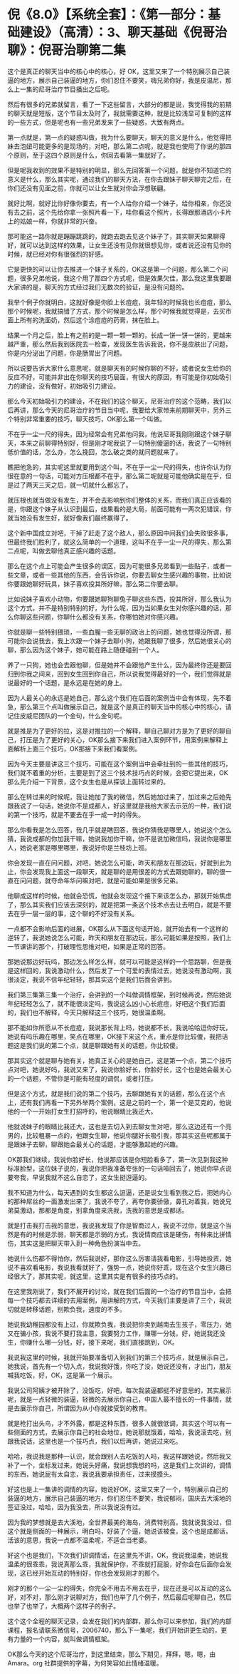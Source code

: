 # 倪《8.0》【系统全套】：《第一部分：基础建设》（高清）：3、聊天基础《倪哥治聊》：倪哥治聊第二集

这个是真正的聊天当中的核心中的核心，好 OK，这里又来了一个特别展示自己装逼的地方，展示自己装逼的地方，你们忍住不要笑，嗨兄弟你好，我是皮温尼，那么上一集的尼哥治疗节目播出之后呢。

然后有很多的兄弟就留言，看了一下这些留言，大部分的都是说，我觉得我的前期的聊天就是短版，这个节目太及时了，我就需要这种，就是比较浅显可复制的这样的一些方式，但是呢也有一些兄弟发来了一些疑惑，大致有两点。

第一点就是，第一点的疑惑叫做，我为什么要聊天，聊天的意义是什么，他觉得把妹去泡妞可能更多的是现场的，对吧，那么第二点呢，就是我也使用了你说的那四个原则，至于这四个原则是什么，你回去看第一集就好了。

但是呢我收到的效果不是特别的明显，那么先回答第一个问题，就是你不知道它的意义是什么，那么其实呢，通过我们的聊天方法，在你去跟妹子聊天聊完之后，在你们还没有见面之前，你就可以让女生就对你会浮想联翩。

就好比啊，就好比你好像你要去，有一个人给你介绍一个妹子，给你相亲，你还没有去之前，这个先给你拿一张照片看一下，哇你看这个照片，长得跟那酒店小卡片上的姑娘一样，你就非常的兴奋。

那可能这一路你就是蹦蹦跳跳的，就跑去跑去见这个妹子了，其实聊天如果聊得好，就可以达到这样的效果，让女生还没有见你就很想见你，或者说还没有见你的时候，就已经对你有很强烈的好感。

它是更快的可以让你去推进一个妹子关系的，OK这是第一个问题，那么第二个问题，很多兄弟他说，我这个用了那四个方式呢，但是效果欠佳，那么我这里我要跟大家讲的是，聊天的方式经过我们无数次的验证，是没有问题的。

我举个例子你就明白，这就好像是你脸上长痘痘，我年轻的时候我也长痘痘，那么那个时候呢，我就搞错了方式，那个时候是怎么样，那个时候我就觉得是，去买市面上所有的洗面奶，然后这个涂痘痘的药膏，抹在脸上。

结果一个月之后，脸上有之前的是一颗一颗一颗的，长成一饼一饼一饼的，更越来越严重，那么然后我到医院去一检查，发现医生告诉我说，你不是皮肤出了问题，你是内分泌出了问题，你是肠胃出了问题。

所以说要告诉大家什么意思呢，就是聊天有的时候你聊的不好，或者说女生给你的反应不好，可能并非出在你聊天的技巧层面，有很大的原因，有可能是你初始吸引力的建设，没有做好，初始吸引力建设。

那么今天初始吸引力的建设，不在我们的这个聊天，尼哥治疗的这个范畴，我们以后再讲，那么今天的尼哥治疗的节目当中呢，我要给大家带来前期聊天中，另外三个特别非常重要的技巧，聊天技巧，OK那么第一个叫做。

不在乎一尘一尺的得失，因为经常会有兄弟他问我，他说尼哥我刚刚跟这个妹子聊天，本来之前聊得特别好，但是刚才呢我说了一句特别傻逼的话，我说了一句特别低价值的话，怎么办，怎么挽回，怎么破之类的就问题就来了。

瞧把他急的，其实呢这里就要用到这个叫，不在乎一尘一尺的得失，也许你认为你很在意的一句话，可能对方压根都不在乎，那么第二呢就是可能他确实是在乎，但是过了两天三天之后，就一切就什么都忘了。

就压根也就当做没有发生，并不会去影响到你们整体的关系，而我们真正应该看的是，你跟这个妹子从认识到最后，结果看的是大局，前面可能有一两次犯错误，你就当她没有发生好，就好像我们最终赢得了。

这个新中国成立对吧，干掉了赶走了这个敌人，那么原因中间我们会失败很多事，但最终我们胜利了，就这么简单的一个道理，这叫不在乎一尘一尺的得失，那么第二点呢，叫做去聊他真正感兴趣的话题。

那么在这个点上可能会产生很多的误区，因为可能很多兄弟看到一些贴子，或者一些文章，或者一些其他的东西，会告诉你说，你要去聊女生感兴趣的事物，比如说你要跟她聊好玩具，妹子喜欢投其所好嘛，那么第二你要去聊。

比如说妹子喜欢小动物，你要跟她聊狗聊兔子聊这些东西，投其所好，那么我认为这个方式，并不是特别特别的好，为什么呢，因为当如果女生对你感兴趣的话，那么你聊这些问题，你聊什么都没有关系，你哪怕她对你感兴趣。

你就是聊一些特别猥琐，一些血腥一些无聊的政治上的问题，她也觉得没所谓，那可能你会说我去，我上次跟一个妹子去聊小狗，她跟我聊了很多，然后她很关心的聊，那么因为这个妹子，她可能在路上随便碰到一个人。

养了一只狗，她也会去跟他聊，但是她并不会跟他产生什么，因为最终你还是要回归到你我之间来，回到女生回到你自己，所以说我觉得最好的一个，我们觉得就是说最好的一个话题，是永远是在她的身上。

因为人最关心的永远是她自己，那么这个我们在后面的案例当中会有体现，先不着急，那么第三个点叫做展示自己，就是这个是真正的聊天当中的核心中的核心，请记住皮威尼团队的一个金句，什么金句呢。

就是推是为了更好的拉，这是对推拉的一个解释，聊自己聊对方是为了更好的聊自己，打压是为了更好的关心，OK那么接下来我们进入案例环节，用案例来解释上面解析上面三个技巧，OK那接下来我们看案例。

因为今天主要是讲这三个技巧，可能在这个案例当中会牵扯到的一些其他的技巧，我们就不着重的分析，主要是到了这三个技术技巧点的时候，会把它提出来，OK那么先介绍一下背景，这个女生也是从探谈上面转过来的。

那么在转过来的时候呢，我让她加了我的微信，然后她加过来了，加过来之后她先跟我说了一句话，她说你不是成都人，好这里就是我给大家去示范的一种，我们说的第一个技巧，就是不要去在乎一成一时的得失。

那么你看我是怎么回答，我几乎就是瞎回答，我说你猜我是哪里人，她说这个怎么猜，我说成都的你加我干嘛，她说我加你干嘛，你不是说加微信吗，我说你是哪里人，她说老家是哪里哪里，我说好你是兰桂坊上班。

你会发现一直在问问题，对吧，她说怎么可能，昨天和朋友在那边玩，好就到此为止，你会发现我上面这一段聊天，就是聊的是用很差的方式去跟她聊的，聊的很一直在问问题，就夺命年华问嘛对吧，就是可能如果是很多兄弟。

他聊成这样的时候，他就会恐慌，他就会发现这个接下来该怎么办，那就开始焦虑了，那么其实我们应该去深刻的，就是把第一条这个技术点去让去明白，就是不要去在乎一层一层的事，这个聊的不好没有关系。

一点都不会影响后面的进展，OK那么从下面这句话开始，就开始去有一个这样的逆转了，我说她说怎么可能，昨天和朋友在那边玩，那么可能如果是按照，我们上一节课讲的那个，打破理性思维对吧，如果是正常的回答。

那她说那边好玩吗，那边怎么样怎么样，就可以可能是这样的一个思路聊，但是我是这样回的，我说激动什么，然后发了一个可爱的表情过去，她说没有激动啊，我很淡定，我说不信年纪轻轻，那其实这个是我们后面会讲到。

我们第三集第三集一个治疗，会讲到的一个叫做调情框架，到时候再说，然后她说年纪轻轻怎么了，就不能很淡定吗，我说这么凶小心长痘痘，好吧这个我们后面的，我们也不解释，今天只解释这三个技巧，她很温柔啊。

那不能如你所愿从不长痘痘，我说那长背上吗，她说都不长，我说哈哈逗你好玩，她说有吗乐趣在哪里，笑点在哪里，OK接下来这个点，重点是你比较傻，我把话题这是我们说的第二个点，就是聊跟她有关的话题，你比较傻。

那其实这个就是聊与她有关，她真正关心的是她自己，这是第一个点，第二个技巧点对吧，她说好吗，我说又来了，我说你脸好长，你脸好长，这个也是她会最关心的一个话题，不管你是可能有轻度的调侃，或者打压。

但是这个方式，就是我们说的第二个技巧，去聊跟她有关的话题，那么在这个点上，还有我们再看一下另外举两个案例，这是之前的一个，第一个是艾克的，他说他的一个一开始打女生打招呼的，他说眼睛比我还大。

他就说妹子的眼睛比我还大，这也是去切入到去聊女生对吧，那么这边还有一个亮男的，比较粗暴一点的，他跟女生聊，他说你腿好长吸引我，那其实这些呢都属于是跟妹子去聊，聊跟她会最关心的话题，才能够激起她的兴趣。

OK那我们继续，我说你脸好长，他说那应该是你短脸看多了，第一次见到我这种标准脸型，这位妹子说的，我说你把我准备夸张的一句话噎回去了，她说你早点说要夸我，早说我就不这么自恋了，这女生挺逗逼的。

我不知道为什么，每天遇到的女生都这么逗逼，还是说女生看到我之后，把她内心的那种屌丝的一面激发出来了，我说不夸了，再夸你要骄傲，鼻孔对着我，她说兄弟莫激动，那都是角度，别拿角度来洗我，洗我的意思是成都话。

就是打击我打击我的意思，我说我发现了你是智商过人，我说不过你，就是这个当然是有的时候是示弱，聊天都是示弱的方式，我说情商应该是硬伤，有种来比拼情伤，其实这是把聊天带入到一种角色扮演当中去。

她说什么伤都不得怕你，然后我说好，那你这么厉害请我看电影，引导她投资，她说不喜欢看电影，我说我看就好了，强势一点，她说你好乖，现在这个女生兴趣已经很大了，那其实呢，就这里，这里其实是有很多的技巧点的。

在这里我刚说了，我们不展开的讨论，就在我们后面的一个治疗的节目当中，会把每一个技巧都去详细的去用案例，用讲解的方式，今天我们主要是讲了三个，我说切就是转移话题，别欺负我，速度的不多。

她说我幼稚园都没有上过，你就欺负我，我说把你卖到越南去生孩子，零压力，她又在骗小孩，我说不要打我主意，我要努力工作，赚哪一分钱，好，她说我还没生，你赚什么哪一分钱，好，接下来呢，我们直接跳到，OK。

我说我这里的时候，我就开始要准备切入到我们的第三个技巧点，就是展示自己，她我说，首先有一个切入点，我说我好饿，你吃了没，她说还没有，才出门，朋友喊我吃饭，好，OK，这是第一个展示。

我说公司阿姨才被开除了，没饭吃，好吧，每次我装逼都挺不好意思的，其实展示呢，就是一点轻微的装逼，轻微的去展示你自己，中国人最不擅长的一件事情，就是去展示你自己，所谓因为从小你就接受到的教育。

就是枪打出头鸟，才不外露，都是这种东西，很多人就很低调，其实这个可以有一些侧面的方式，去展示你自己的社会地位，她说那就饿着，哈哈，我说滚去吃，别跟我说话，这里也是一个技巧点，我们以后再讲，她说过来吃。

哈哈，我说我是那种一认识，就会跟别人去吃饭的人吗，我这样跟她说，然后我又补了一个，坐标发过来，她说头好痛，我说想我想的吗，这是我们上次讲的，调情的东西，她说屁有太自恋，我说我要承担责任，过来摸摸头。

好这也是上一集讲的调情的内容，她说好OK，这里又来了一个，特别展示自己的装逼的地方，展示自己装逼的地方，你们忍住不要笑，我说郁闷，国庆去大溪地的签证没过，哈哈，因为我没去，所以我说没有过。

因为我的梦想就是去大溪地，全世界最美的海岛，消费特别高，我就说我没过，但这个就是侧面的一种展示，明白吗，好装了个逼，她说该被食，这个也是成都话，活该的意思，我说一点都不温柔呢，不适合当老婆。

好这个也是我们，下次我们讲调情话，在这里先不讲，OK，我说我温柔，她说我温柔的很乖乖，我说真那么乖，我就保护你，不乖就打屁股，好你会在后面你会发现，这已经开始互动的特别好，你也会发现刚才的那个。

刚才的那个一尘一尘的得失，你完全不用去不用去在乎，现在还是可以互动的这么好，对不对，那么刚才说聊对方，我们也举了几个例子，然后最后呢聊自己，然后也举了也举了，大概两个这样子的例子。

这个这个全程的聊天记录，会发在我们的内部群，那么你可以来参加，我们的内部课程，报名请联系微信号，2006740，那么下一集呢，我们开始讲更生动的，更有力量的一个内容，就叫做调情框架。

OK那么今天的这个尼哥治疗，到这里结束，那么下期见，拜拜，嗯，嗯，由 Amara。org 社群提供的字幕，为何笑容如此情绪温暖。


